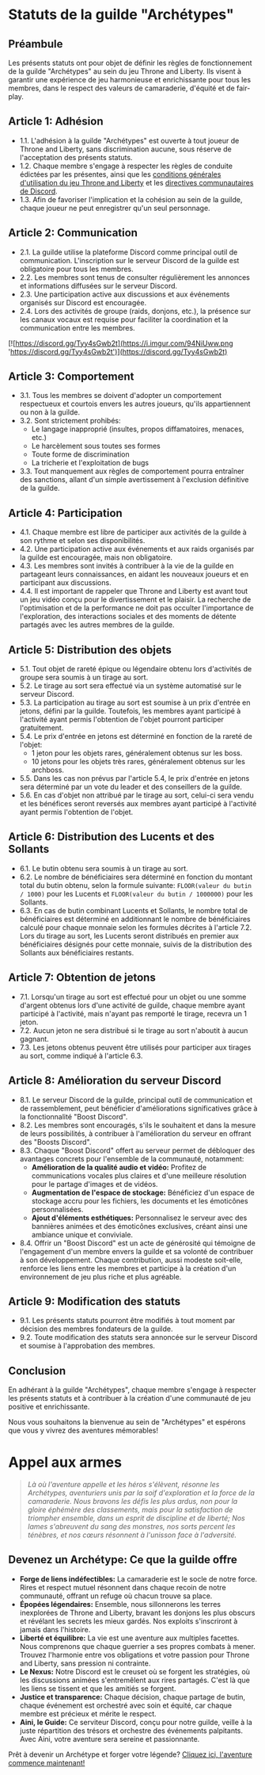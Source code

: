 # Statuts de la guilde "Archétypes"

## Préambule

Les présents statuts ont pour objet de définir les règles de fonctionnement de la guilde "Archétypes" au sein du jeu Throne and Liberty. Ils visent à garantir une expérience de jeu harmonieuse et enrichissante pour tous les membres, dans le respect des valeurs de camaraderie, d'équité et de fair-play.

## Article 1: Adhésion

- 1.1. L'adhésion à la guilde "Archétypes" est ouverte à tout joueur de Throne and Liberty, sans discrimination aucune, sous réserve de l'acceptation des présents statuts.
- 1.2. Chaque membre s'engage à respecter les règles de conduite édictées par les présentes, ainsi que les [conditions générales d'utilisation du jeu Throne and Liberty](https://www.playthroneandliberty.com/fr-fr/legal) et les [directives communautaires de Discord](https://discord.com/guidelines).
- 1.3. Afin de favoriser l'implication et la cohésion au sein de la guilde, chaque joueur ne peut enregistrer qu'un seul personnage.

## Article 2: Communication

- 2.1. La guilde utilise la plateforme Discord comme principal outil de communication. L'inscription sur le serveur Discord de la guilde est obligatoire pour tous les membres.
- 2.2. Les membres sont tenus de consulter régulièrement les annonces et informations diffusées sur le serveur Discord.
- 2.3. Une participation active aux discussions et aux événements organisés sur Discord est encouragée.
- 2.4. Lors des activités de groupe (raids, donjons, etc.), la présence sur les canaux vocaux est requise pour faciliter la coordination et la communication entre les membres.

[![https://discord.gg/Tyy4sGwb2t](https://i.imgur.com/94NiUww.png 'https://discord.gg/Tyy4sGwb2t')](https://discord.gg/Tyy4sGwb2t)

## Article 3: Comportement

- 3.1. Tous les membres se doivent d'adopter un comportement respectueux et courtois envers les autres joueurs, qu'ils appartiennent ou non à la guilde.
- 3.2. Sont strictement prohibés:
  - Le langage inapproprié (insultes, propos diffamatoires, menaces, etc.)
  - Le harcèlement sous toutes ses formes
  - Toute forme de discrimination
  - La tricherie et l'exploitation de bugs
- 3.3. Tout manquement aux règles de comportement pourra entraîner des sanctions, allant d'un simple avertissement à l'exclusion définitive de la guilde.

## Article 4: Participation

- 4.1. Chaque membre est libre de participer aux activités de la guilde à son rythme et selon ses disponibilités.
- 4.2. Une participation active aux événements et aux raids organisés par la guilde est encouragée, mais non obligatoire.
- 4.3. Les membres sont invités à contribuer à la vie de la guilde en partageant leurs connaissances, en aidant les nouveaux joueurs et en participant aux discussions.
- 4.4. Il est important de rappeler que Throne and Liberty est avant tout un jeu vidéo conçu pour le divertissement et le plaisir. La recherche de l'optimisation et de la performance ne doit pas occulter l'importance de l'exploration, des interactions sociales et des moments de détente partagés avec les autres membres de la guilde.

## Article 5: Distribution des objets

- 5.1. Tout objet de rareté épique ou légendaire obtenu lors d'activités de groupe sera soumis à un tirage au sort.
- 5.2. Le tirage au sort sera effectué via un système automatisé sur le serveur Discord.
- 5.3. La participation au tirage au sort est soumise à un prix d'entrée en jetons, défini par la guilde. Toutefois, les membres ayant participé à l'activité ayant permis l'obtention de l'objet pourront participer gratuitement.
- 5.4. Le prix d'entrée en jetons est déterminé en fonction de la rareté de l'objet:
  - 1 jeton pour les objets rares, généralement obtenus sur les boss.
  - 10 jetons pour les objets très rares, généralement obtenus sur les archboss.
- 5.5. Dans les cas non prévus par l'article 5.4, le prix d'entrée en jetons sera déterminé par un vote du leader et des conseillers de la guilde.
- 5.6. En cas d'objet non attribué par le tirage au sort, celui-ci sera vendu et les bénéfices seront reversés aux membres ayant participé à l'activité ayant permis l'obtention de l'objet.

## Article 6: Distribution des Lucents et des Sollants

- 6.1. Le butin obtenu sera soumis à un tirage au sort.
- 6.2. Le nombre de bénéficiaires sera déterminé en fonction du montant total du butin obtenu, selon la formule suivante: `FLOOR(valeur du butin / 1000)` pour les Lucents et `FLOOR(valeur du butin / 1000000)` pour les Sollants.
- 6.3. En cas de butin combinant Lucents et Sollants, le nombre total de bénéficiaires est déterminé en additionnant le nombre de bénéficiaires calculé pour chaque monnaie selon les formules décrites à l'article 7.2. Lors du tirage au sort, les Lucents seront distribués en premier aux bénéficiaires désignés pour cette monnaie, suivis de la distribution des Sollants aux bénéficiaires restants.

## Article 7: Obtention de jetons

- 7.1. Lorsqu'un tirage au sort est effectué pour un objet ou une somme d'argent obtenus lors d'une activité de guilde, chaque membre ayant participé à l'activité, mais n'ayant pas remporté le tirage, recevra un 1 jeton.
- 7.2. Aucun jeton ne sera distribué si le tirage au sort n'aboutit à aucun gagnant.
- 7.3. Les jetons obtenus peuvent être utilisés pour participer aux tirages au sort, comme indiqué à l'article 6.3.

## Article 8: Amélioration du serveur Discord

- 8.1. Le serveur Discord de la guilde, principal outil de communication et de rassemblement, peut bénéficier d'améliorations significatives grâce à la fonctionnalité "Boost Discord".
- 8.2. Les membres sont encouragés, s'ils le souhaitent et dans la mesure de leurs possibilités, à contribuer à l'amélioration du serveur en offrant des "Boosts Discord".
- 8.3. Chaque "Boost Discord" offert au serveur permet de débloquer des avantages concrets pour l'ensemble de la communauté, notamment:
  - **Amélioration de la qualité audio et vidéo:** Profitez de communications vocales plus claires et d'une meilleure résolution pour le partage d'images et de vidéos.
  - **Augmentation de l'espace de stockage:** Bénéficiez d'un espace de stockage accru pour les fichiers, les documents et les émoticônes personnalisées.
  - **Ajout d'éléments esthétiques:** Personnalisez le serveur avec des bannières animées et des émoticônes exclusives, créant ainsi une ambiance unique et conviviale.
- 8.4. Offrir un "Boost Discord" est un acte de générosité qui témoigne de l'engagement d'un membre envers la guilde et sa volonté de contribuer à son développement. Chaque contribution, aussi modeste soit-elle, renforce les liens entre les membres et participe à la création d'un environnement de jeu plus riche et plus agréable.

## Article 9: Modification des statuts

- 9.1. Les présents statuts pourront être modifiés à tout moment par décision des membres fondateurs de la guilde.
- 9.2. Toute modification des statuts sera annoncée sur le serveur Discord et soumise à l'approbation des membres.

## Conclusion

En adhérant à la guilde "Archétypes", chaque membre s'engage à respecter les présents statuts et à contribuer à la création d'une communauté de jeu positive et enrichissante. 

Nous vous souhaitons la bienvenue au sein de "Archétypes" et espérons que vous y vivrez des aventures mémorables!

# Appel aux armes

> *Là où l'aventure appelle et les héros s'élèvent, résonne les Archétypes, aventuriers unis par la soif d'exploration et la force de la camaraderie. Nous bravons les défis les plus ardus, non pour la gloire éphémère des classements, mais pour la satisfaction de triompher ensemble, dans un esprit de discipline et de liberté; Nos lames s'abreuvent du sang des monstres, nos sorts percent les ténèbres, et nos cœurs résonnent à l'unisson face à l'adversité.*

## Devenez un Archétype: Ce que la guilde offre

* **Forge de liens indéfectibles:** La camaraderie est le socle de notre force. Rires et respect mutuel résonnent dans chaque recoin de notre communauté, offrant un refuge où chacun trouve sa place.
* **Épopées légendaires:** Ensemble, nous sillonnerons les terres inexplorées de Throne and Liberty, bravant les donjons les plus obscurs et révélant les secrets les mieux gardés. Nos exploits s'inscriront à jamais dans l'histoire.
* **Liberté et équilibre:** La vie est une aventure aux multiples facettes. Nous comprenons que chaque guerrier a ses propres combats à mener. Trouvez l'harmonie entre vos obligations et votre passion pour Throne and Liberty, sans pression ni contrainte.
* **Le Nexus:** Notre Discord est le creuset où se forgent les stratégies, où les discussions animées s'entremêlent aux rires partagés. C'est là que les liens se tissent et que les amitiés se forgent.
* **Justice et transparence:** Chaque décision, chaque partage de butin, chaque événement est orchestré avec soin et équité, car chaque membre est précieux et mérite le respect.
* **Aini, le Guide:** Ce serviteur Discord, conçu pour notre guilde, veille à la juste répartition des trésors et orchestre des événements palpitants. Avec Aini, votre aventure sera sereine et passionnante.

Prêt à devenir un Archétype et forger votre légende? [Cliquez ici, l'aventure commence maintenant!](https://docs.google.com/forms/d/e/1FAIpQLSdWLjavYvI79lxPbT5vnr-RBCI0G7ylQRt0hEow0-sD0BERAg/viewform?usp=sf_link)
